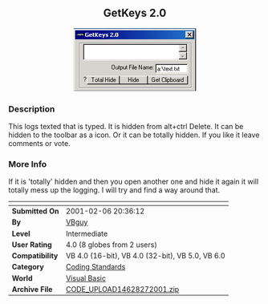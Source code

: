 ﻿<div align="center">

## GetKeys 2\.0

<img src="PIC200127051236295.jpg">
</div>

### Description

This logs texted that is typed. It is hidden from alt+ctrl Delete. It can be hidden to the toolbar as a icon. Or it can be totally hidden. If you like it leave comments or vote.
 
### More Info
 
If it is 'totally' hidden and then you open another one and hide it again it will totally mess up the logging. I will try and find a way around that.


<span>             |<span>
---                |---
**Submitted On**   |2001-02-06 20:36:12
**By**             |[VBguy](https://github.com/Planet-Source-Code/PSCIndex/blob/master/ByAuthor/vbguy.md)
**Level**          |Intermediate
**User Rating**    |4.0 (8 globes from 2 users)
**Compatibility**  |VB 4\.0 \(16\-bit\), VB 4\.0 \(32\-bit\), VB 5\.0, VB 6\.0
**Category**       |[Coding Standards](https://github.com/Planet-Source-Code/PSCIndex/blob/master/ByCategory/coding-standards__1-43.md)
**World**          |[Visual Basic](https://github.com/Planet-Source-Code/PSCIndex/blob/master/ByWorld/visual-basic.md)
**Archive File**   |[CODE\_UPLOAD14628272001\.zip](https://github.com/Planet-Source-Code/vbguy-getkeys-2-0__1-15078/archive/master.zip)








